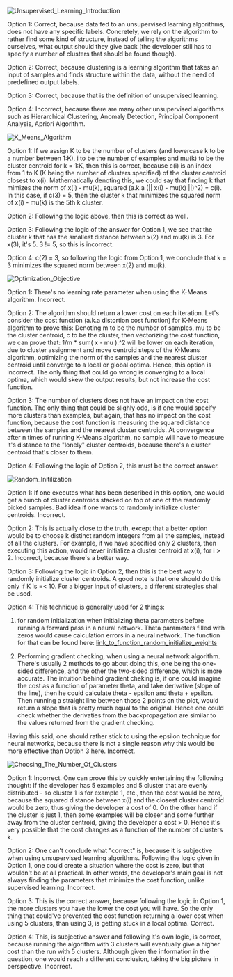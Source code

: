 ![Unsupervised_Learning_Introduction](https://github.com/VladStoyanoff/Stanford_Machine_Learning_Coursera/blob/main/Week_8/In-video_Questions/Unsupervised_Learning_Introduction.png)

Option 1: Correct, because data fed to an unsupervised learning algorithms, does not have any specific labels. Concretely, we rely on the algorithm to rather find some kind of structure, instead of telling the algorithms ourselves, what output should they give back (the developer still has to specify a number of clusters that should be found though).

Option 2: Correct, because clustering is a learning algorithm that takes an input of samples and finds structure within the data, without the need of predefined output labels.

Option 3: Correct, because that is the definition of unsupervised learning.

Option 4: Incorrect, because there are many other unsupervised algorithms such as Hierarchical Clustering, Anomaly Detection, Principal Component Analysis, Apriori Algorithm.

![K_Means_Algorithm](https://github.com/VladStoyanoff/Stanford_Machine_Learning_Coursera/blob/main/Week_8/In-video_Questions/K_Means_Algorithm.png)

Option 1: If we assign K to be the number of clusters (and lowercase k to be a number between 1:K), i to be the number of examples and mu(k) to be the cluster centroid for k = 1:K, then this is correct, because c(i) is an index from 1 to K (K being the number of clusters specified) of the cluster centroid closest to x(i). Mathematically denoting this, we could say that finding k that mimizes the norm of x(i) - mu(k), squared (a.k.a (|| x(i) - mu(k) ||)^2) = c(i). In this case, if c(3) = 5, then the cluster k that minimizes the squared norm of x(i) - mu(k) is the 5th k cluster.

Option 2: Following the logic above, then this is correct as well.

Option 3: Following the logic of the answer for Option 1, we see that the cluster k that has the smallest distance between x(2) and mu(k) is 3. For x(3), it's 5. 3 != 5, so this is incorrect.

Option 4: c(2) = 3, so following the logic from Option 1, we conclude that k = 3 minimizes the squared norm between x(2) and mu(k).

![Optimization_Objective](https://github.com/VladStoyanoff/Stanford_Machine_Learning_Coursera/blob/main/Week_8/In-video_Questions/Optimization_Objective.png)

Option 1: There's no learning rate parameter when using the K-Means algorithm. Incorrect.

Option 2: The algorithm should return a lower cost on each iteration. Let's consider the cost function (a.k.a distortion cost function) for K-Means algorithm to prove this: Denoting m to be the number of samples, mu to be the cluster centroid, c to be the cluster, then vectorizing the cost function, we can prove that: 1/m * sum( x - mu ).^2 will be lower on each iteration, due to cluster assignment and move centroid steps of the K-Means algorithm, optimizing the norm of the samples and the nearest cluster centroid until converge to a local or global optima. Hence, this option is incorrect. The only thing that could go wrong is converging to a local optima, which would skew the output results, but not increase the cost function.

Option 3: The number of clusters does not have an impact on the cost function. The only thing that could be slighly odd, is if one would specify more clusters than examples, but again, that has no impact on the cost function, because the cost function is measuring the squared distance between the samples and the nearest cluster centroids. At convergence after n times of running K-Means algorithm, no sample will have to measure it's distance to the "lonely" cluster centroids, because there's a cluster centroid that's closer to them.

Option 4: Following the logic of Option 2, this must be the correct answer.

![Random_Initilization](https://github.com/VladStoyanoff/Stanford_Machine_Learning_Coursera/blob/main/Week_8/In-video_Questions/Random_Initilization.png)

Option 1: If one executes what has been described in this option, one would get a bunch of cluster centroids stacked on top of one of the randomly picked samples. Bad idea if one wants to randomly initialize cluster centroids. Incorrect.

Option 2: This is actually close to the truth, except that a better option would be to choose k distinct random integers from all the samples, instead of all the clusters.
For example, if we have specified only 2 clusters, then executing this action, would never initialize a cluster centroid at x(i), for i > 2. Incorrect, because there's a better way.

Option 3: Following the logic in Option 2, then this is the best way to randomly initialize cluster centroids. A good note is that one should do this only if K is =< 10. For a bigger input of clusters, a different strategies shall be used.

Option 4: This technique is generally used for 2 things:
1. for random initialization when initializing theta parameters before running a forward pass in a neural network. Theta parameters filled with zeros would cause calculation errors in a neural network. The function for that can be found here: [link_to_function_random_initialize_weights](https://github.com/VladStoyanoff/Stanford_Machine_Learning_Coursera/blob/main/Week_5_Assignments/Programs/Written_By_Me/randInitializeWeights%20(1).m) 

2. Performing gradient checking, when using a neural network algorithm. There's usually 2 methods to go about doing this, one being the one-sided difference, and the other the two-sided difference, which is more accurate. The intuition behind gradient cheking is, if one could imagine the cost as a function of parameter theta, and take derivative (slope of the line), then he could calculate theta - epsilon and theta + epsilon. Then running a straight line between those 2 points on the plot, would return a slope that is pretty much equal to the original. Hence one could check whether the derivaties from the backpropagation are similar to the values returned from the gradient checking.

Having this said, one should rather stick to using the epsilon technique for neural networks, because there is not a single reason why this would be more effective than Option 3 here. Incorrect.

![Choosing_The_Number_Of_Clusters](https://github.com/VladStoyanoff/Stanford_Machine_Learning_Coursera/blob/main/Week_8/In-video_Questions/Choosing_The_Number_Of_Clusters.png)

Option 1: Incorrect. One can prove this by quickly entertaining the following thought: If the developer has 5 examples and 5 cluster that are evenly distributed - so cluster 1 is for example 1, etc., then the cost would be zero, because the squared distance between x(i) and the closest cluster centroid would be zero, thus giving the developer a cost of 0. On the other hand if the cluster is just 1, then some examples will be closer and some further away from the cluster centroid, giving the developer a cost > 0. Hence it's very possible that the cost changes as a function of the number of clusters k.

Option 2: One can't conclude what "correct" is, because it is subjective when using unsupervised learning algorithms. Following the logic given in Option 1, one could create a situation where the cost is zero, but that wouldn't be at all practical. In other words, the developer's main goal is not always finding the parameters that minimize the cost function, unlike supervised learning. Incorrect.

Option 3: This is the correct answer, because following the logic in Option 1, the more clusters you have the lower the cost you will have. So the only thing that could've prevented the cost function returning a lower cost when using 5 clusters, than using 3, is getting stuck in a local optima. Correct.

Option 4: This, is subjective answer and following it's own logic, is correct, because running the algorithm with 3 clusters will eventually give a higher cost than the run with 5 clusters. Although given the information in the question, one would reach a different conclusion, taking the big picture in perspective. Incorrect.

